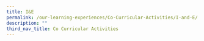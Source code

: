 ```yaml
---
title: I&E
permalink: /our-learning-experiences/Co-Curricular-Activities/I-and-E/
description: ""
third_nav_title: Co Curricular Activities
---
```

